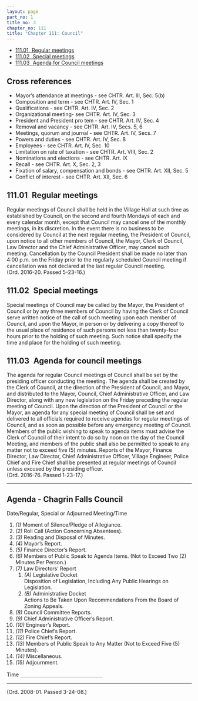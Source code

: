 ```yaml
---
layout: page
part_no: 1
title_no: 3
chapter_no: 111
title: "Chapter 111: Council"
---
```


* [111.01   Regular meetings](#11101-regular-meetings)
* [111.02   Special meetings](#11102-special-meetings)
* [111.03   Agenda for Council meetings](#11103-agenda-for-council-meetings)

## Cross references

* Mayor’s attendance at meetings - see CHTR. Art. III, Sec. 5(b)
* Composition and term - see CHTR. Art. IV, Sec. 1
* Qualifications - see CHTR. Art. IV, Sec. 2
* Organizational meeting- see CHTR. Art. IV, Sec. 3
* President and President pro tem - see CHTR. Art. IV, Sec. 4
* Removal and vacancy - see CHTR. Art. IV, Secs. 5, 6
* Meetings, quorum and journal - see CHTR. Art. IV, Secs. 7
* Powers and duties - see CHTR. Art. IV, Sec. 8
* Employees - see CHTR. Art. IV, Sec. 10
* Limitation on rate of taxation - see CHTR. Art. VIII, Sec. 2
* Nominations and elections - see CHTR. Art. IX
* Recall - see CHTR. Art. X, Sec. 2, 3
* Fixation of salary, compensation and bonds - see CHTR. Art. XII, Sec. 5
* Conflict of interest - see CHTR. Art. XII, Sec. 6

## 111.01   Regular meetings

Regular meetings of Council shall be held in the Village Hall at such time as
established by Council, on the second and fourth Mondays of each and every
calendar month, except that Council may cancel one of the monthly meetings, in
its discretion. In the event there is no business to be considered by Council at
the next regular meeting, the President of Council, upon notice to all other
members of Council, the Mayor, Clerk of Council, Law Director and the Chief
Administrative Officer, may cancel such meeting. Cancellation by the Council
President shall be made no later than 4:00 p.m. on the Friday prior to the
regularly scheduled Council meeting if cancellation was not declared at the last
regular Council meeting.  
(Ord. 2016-20. Passed 5-23-16.)

## 111.02   Special meetings

Special meetings of Council may be called by the Mayor, the President of Council
or by any three members of Council by having the Clerk of Council serve written
notice of the call of such meeting upon each member of Council, and upon the
Mayor, in person or by delivering a copy thereof to the usual place of residence
of such persons not less than twenty-four hours prior to the holding of such
meeting. Such notice shall specify the time and place for the holding of such
meeting.

## 111.03   Agenda for council meetings

The agenda for regular Council meetings of Council shall be set by the presiding
officer conducting the meeting. The agenda shall be created by the Clerk of
Council, at the direction of the President of Council, and Mayor, and
distributed to the Mayor, Council, Chief Administrative Officer, and Law
Director, along with any new legislation on the Friday preceding the regular
meeting of Council. Upon the direction of the President of Council or the Mayor,
an agenda for any special meeting of Council shall be set and delivered to all
officials required to receive agendas for regular meetings of Council, and as
soon as possible before any emergency meeting of Council. Members of the public
wishing to speak to agenda items must advise the Clerk of Council of their
intent to do so by noon on the day of the Council Meeting, and members of the
public shall also be permitted to speak to any matter not to exceed five (5)
minutes. Reports of the Mayor, Finance Director, Law Director, Chief
Administrative Officer, Village Engineer, Police Chief and Fire Chief shall be
presented at regular meetings of Council unless excused by the presiding
officer.  
(Ord. 2016-76. Passed 1-23-17.)

---

## Agenda - Chagrin Falls Council

Date/Regular, Special or Adjourned Meeting/Time

<p class="Markdown-list--1-A"></p>

1. _(1)_ Moment of Silence/Pledge of Allegiance.
2. _(2)_ Roll Call (Action Concerning Absentees).
3. _(3)_ Reading and Disposal of Minutes.
4. _(4)_ Mayor’s Report.
5. _(5)_ Finance Director’s Report.
6. _(6)_ Members of Public Speak to Agenda Items. (Not to Exceed Two (2) Minutes
Per Person.)
7. _(7)_ Law Directors’ Report
   1. _(A)_ Legislative Docket  
   Disposition of Legislation, Including Any Public Hearings on Legislation.
   2. _(B)_ Administrative Docket  
   Actions to Be Taken Upon Recommendations From the Board of Zoning Appeals.
8. _(8)_ Council Committee Reports.
9. _(9)_ Chief Administrative Officer’s Report.
10. _(10)_ Engineer’s Report.
11. _(11)_ Police Chief’s Report.
12. _(12)_ Fire Chief’s Report.
13. _(13)_ Members of Public Speak to Any Matter (Not to Exceed Five (5)
Minutes).
14. _(14)_ Miscellaneous.
15. _(15)_ Adjournment.

Time ＿＿＿＿＿＿＿＿＿＿＿＿＿＿＿＿

---
  
(Ord. 2008-01. Passed 3-24-08.)
